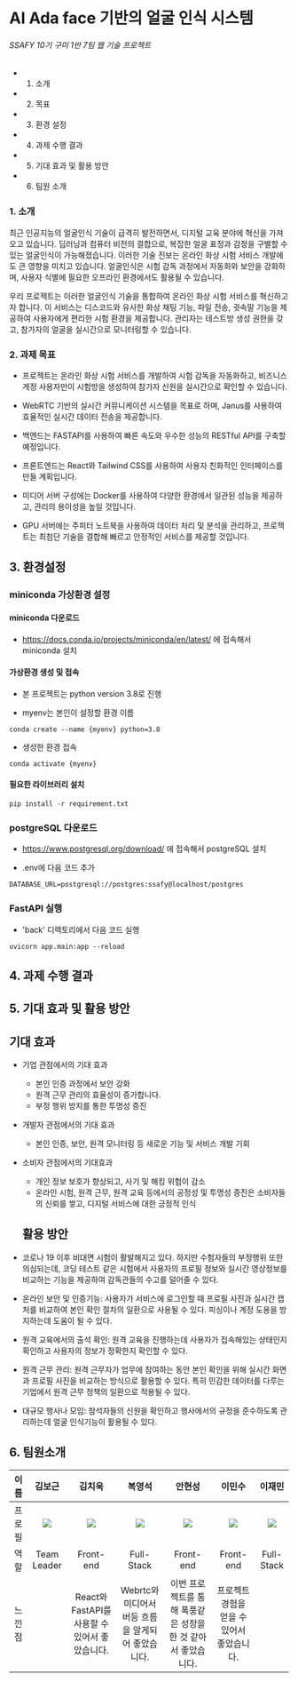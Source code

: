 # AI Ada face 기반의 얼굴 인식 시스템

###### SSAFY 10기 구미 1반 7팀 웹 기술 프로젝트

- 1. 소개

- 2. 목표

- 3. 환경 설정

- 4. 과제 수행 결과

- 5. 기대 효과 및 활용 방안

- 6. 팀원 소개

### 1. 소개

최근 인공지능의 얼굴인식 기술이 급격히 발전하면서, 디지털 교육 분야에 혁신을 가져오고 있습니다. 딥러닝과 컴퓨터 비전의 결합으로, 복잡한 얼굴 표정과 감정을 구별할 수 있는 얼굴인식이 가능해졌습니다. 이러한 기술 진보는 온라인 화상 시험 서비스 개발에도 큰 영향을 미치고 있습니다. 얼굴인식은 시험 감독 과정에서 자동화와 보안을 강화하며, 사용자 식별에 필요한 오프라인 환경에서도 활용될 수 있습니다.

우리 프로젝트는 이러한 얼굴인식 기술을 통합하여 온라인 화상 시험 서비스를 혁신하고자 합니다. 이 서비스는 디스코드와 유사한 화상 채팅 기능, 파일 전송, 귓속말 기능을 제공하여 사용자에게 편리한 시험 환경을 제공합니다. 관리자는 테스트방 생성 권한을 갖고, 참가자의 얼굴을 실시간으로 모니터링할 수 있습니다.

### 2. 과제 목표

- 프로젝트는 온라인 화상 시험 서비스를 개발하여 시험 감독을 자동화하고, 비즈니스 계정 사용자만이 시험방을 생성하여 참가자 신원을 실시간으로 확인할 수 있습니다.

- WebRTC 기반의 실시간 커뮤니케이션 시스템을 목표로 하며, Janus를 사용하여 효율적인 실시간 데이터 전송을 제공합니다.

- 백엔드는 FASTAPI를 사용하여 빠른 속도와 우수한 성능의 RESTful API를 구축할 예정입니다.

- 프론트엔드는 React와 Tailwind CSS를 사용하여 사용자 친화적인 인터페이스를 만들 계획입니다.

- 미디어 서버 구성에는 Docker를 사용하여 다양한 환경에서 일관된 성능을 제공하고, 관리의 용이성을 높일 것입니다.

- GPU 서버에는 주피터 노트북을 사용하여 데이터 처리 및 분석을 관리하고, 프로젝트는 최첨단 기술을 결합해 빠르고 안정적인 서비스를 제공할 것입니다.
## 3. 환경설정

### miniconda 가상환경 설정

#### miniconda 다운로드

-   https://docs.conda.io/projects/miniconda/en/latest/ 에 접속해서 miniconda 설치

#### 가상환경 생성 및 접속

-   본 프로젝트는 python version 3.8로 진행

-   myenv는 본인이 설정할 환경 이름

```
conda create --name {myenv} python=3.8
```

-   생성한 환경 접속

```
conda activate {myenv}
```

#### 필요한 라이브러리 설치

```
pip install -r requirement.txt
```

### postgreSQL 다운로드

-   https://www.postgresql.org/download/ 에 접속해서 postgreSQL 설치

-   .env에 다음 코드 추가

```
DATABASE_URL=postgresql://postgres:ssafy@localhost/postgres
```

### FastAPI 실행

-   'back' 디렉토리에서 다음 코드 실행

```
uvicorn app.main:app --reload
```

## 4. 과제 수행 결과

## 5. 기대 효과 및 활용 방안

## 기대 효과

- 기업 관점에서의 기대 효과
  
  - 본인 인증 과정에서 보안 강화
  - 원격 근무 관리의 효율성이 증가합니다.
  - 부정 행위 방지를 통한 투명성 증진

- 개발자 관점에서의 기대 효과
  
  - 본인 인증, 보안, 원격 모니터링 등 새로운 기능 및 서비스 개발 기회

- 소비자 관점에서의 기대효과
  
  - 개인 정보 보호가 향상되고, 사기 및 해킹 위험이 감소
  - 온라인 시험, 원격 근무, 원격 교육 등에서의 공정성 및 투명성 증진은 소비자들의 신뢰를 쌓고, 디지털 서비스에 대한 긍정적 인식
  
  ## 활용 방안

- 코로나 19 이후 비대면 시험이 활발해지고 있다. 하지만 수험자들의 부정행위 또한 의심되는데, 코딩 테스트 같은 시험에서 사용자의 프로필 정보와 실시간 영상정보를 비교하는 기능을 제공하여 감독관들의 수고를 덜어줄 수 있다.

- 온라인 보안 및 인증기능: 사용자가 서비스에 로그인할 때 프로필 사진과 실시간 캡처를 비교하여 본인 확인 절차의 일환으로 사용될 수 있다. 피싱이나 계정 도용을 방지하는데 도움이 될 수 있다.

- 원격 교육에서의 출석 확인: 원격 교육을 진행하는데 사용자가 접속해있는 상태인지 확인하고 사용자의 정보가 정확한지 확인할 수 있다.

- 원격 근무 관리: 원격 근무자가 업무에 참여하는 동안 본인 확인을 위해 실시간 화면과 프로필 사진을 비교하는 방식으로 활용할 수 있다. 특히 민감한 데이터를 다루는 기업에서 원격 근무 정책의 일환으로 적용될 수 있다.

- 대규모 행사나 모임: 참석자들의 신원을 확인하고 행사에서의 규정을 준수하도록 관리하는데 얼굴 인식기능이 활용될 수 있다.

## 6. 팀원소개

| 이름   | 김보근                                                                               | 김치욱                                                                               | 복영석                                                                               | 안현성                                                                               | 이민수                                                                               | 이재민                                                                               |
|:----:|:---------------------------------------------------------------------------------:|:---------------------------------------------------------------------------------:|:---------------------------------------------------------------------------------:|:---------------------------------------------------------------------------------:|:---------------------------------------------------------------------------------:|:---------------------------------------------------------------------------------:|
| 프로필  | ![](C:\Users\SSAFY\AppData\Roaming\marktext\images\2024-02-15-15-34-10-image.png) | ![](C:\Users\SSAFY\AppData\Roaming\marktext\images\2024-02-15-15-34-10-image.png) | ![](C:\Users\SSAFY\AppData\Roaming\marktext\images\2024-02-15-15-34-10-image.png) | ![](C:\Users\SSAFY\AppData\Roaming\marktext\images\2024-02-15-15-34-10-image.png) | ![](C:\Users\SSAFY\AppData\Roaming\marktext\images\2024-02-15-15-34-10-image.png) | ![](C:\Users\SSAFY\AppData\Roaming\marktext\images\2024-02-15-15-34-10-image.png) |
| 역할   | Team Leader                                                                       | Front-end                                                                         | Full-Stack                                                                        | Front-end                                                                         | Front-end                                                                         | Full-Stack                                                                        |
| 느낀 점 |                                                                                   | React와 FastAPI를 사용할 수 있어서 좋았습니다.                                                  | Webrtc와 미디어서버등 흐름을 알게되어 좋았습니다.                                                    | 이번 프로젝트를 통해 폭풍같은 성장을 한 것 같아서 좋았습니다.                                               | 프로젝트 경험을 얻을 수 있어서 좋았습니다.                                                          |                                                                                   |
